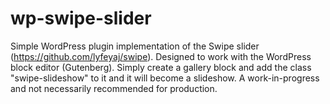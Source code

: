 # wp-swipe-slider
 Simple WordPress plugin implementation of the Swipe slider (https://github.com/lyfeyaj/swipe). Designed to work with the WordPress block editor (Gutenberg). Simply create a gallery block and add the class "swipe-slideshow" to it and it will become a slideshow. A work-in-progress and not necessarily recommended for production.